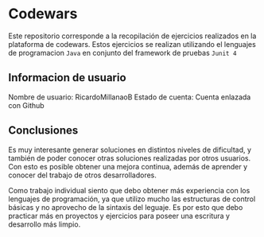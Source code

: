 # Codewars

Este repositorio corresponde a la recopilación de ejercicios realizados en la plataforma de codewars. Estos ejercicios se realizan utilizando el lenguajes de programacion `Java` en conjunto del framework de pruebas `Junit 4`

## Informacion de usuario
Nombre de usuario: RicardoMillanaoB
Estado de cuenta: Cuenta enlazada con Github

## Conclusiones


Es muy interesante generar soluciones en distintos niveles de dificultad, y también de poder conocer otras soluciones realizadas por otros usuarios. Con esto es posible obtener una mejora continua, además de aprender y conocer del trabajo de otros desarrolladores. 

Como trabajo individual siento que debo obtener más experiencia con los lenguajes de programación, ya que utilizo mucho las estructuras de control básicas y no aprovecho de la sintaxis del leguaje. Es por esto que debo practicar más en proyectos y ejercicios para poseer una escritura y desarrollo más limpio.